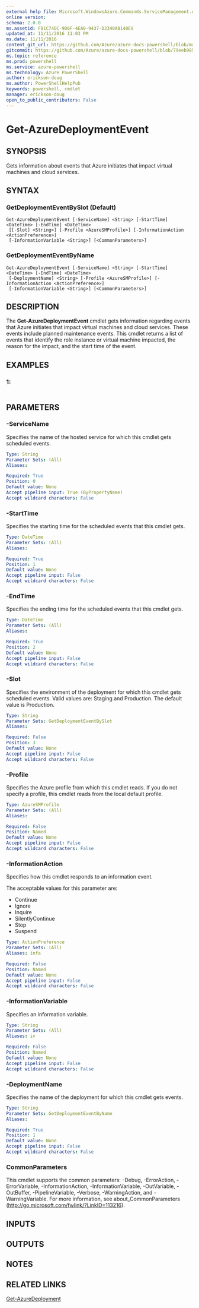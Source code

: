```yaml
---
external help file: Microsoft.WindowsAzure.Commands.ServiceManagement.dll-Help.xml
online version: 
schema: 2.0.0
ms.assetid: F81C74DC-9D6F-4EA0-9437-D2340AB140E9
updated_at: 11/11/2016 11:03 PM
ms.date: 11/11/2016
content_git_url: https://github.com/Azure/azure-docs-powershell/blob/master/azureps-cmdlets-docs/ServiceManagement/Azure.Service/v2.1.0/Get-AzureDeploymentEvent.md
gitcommit: https://github.com/Azure/azure-docs-powershell/blob/79eeb985ea480979357fb4695832a0c3d29a48bf/azureps-cmdlets-docs/ServiceManagement/Azure.Service/v2.1.0/Get-AzureDeploymentEvent.md
ms.topic: reference
ms.prod: powershell
ms.service: azure-powershell
ms.technology: Azure PowerShell
author: erickson-doug
ms.author: PowerShellHelpPub
keywords: powershell, cmdlet
manager: erickson-doug
open_to_public_contributors: False
---
```


# Get-AzureDeploymentEvent

## SYNOPSIS
Gets information about events that Azure initiates that impact virtual machines and cloud services.

## SYNTAX

### GetDeploymentEventBySlot (Default)
```
Get-AzureDeploymentEvent [-ServiceName] <String> [-StartTime] <DateTime> [-EndTime] <DateTime>
 [[-Slot] <String>] [-Profile <AzureSMProfile>] [-InformationAction <ActionPreference>]
 [-InformationVariable <String>] [<CommonParameters>]
```

### GetDeploymentEventByName
```
Get-AzureDeploymentEvent [-ServiceName] <String> [-StartTime] <DateTime> [-EndTime] <DateTime>
 [-DeploymentName] <String> [-Profile <AzureSMProfile>] [-InformationAction <ActionPreference>]
 [-InformationVariable <String>] [<CommonParameters>]
```

## DESCRIPTION
The **Get-AzureDeploymentEvent** cmdlet gets information regarding events that Azure initiates that impact virtual machines and cloud services.
These events include planned maintenance events.
This cmdlet returns a list of events that identify the role instance or virtual machine impacted, the reason for the impact, and the start time of the event.

## EXAMPLES

### 1:
```

```

## PARAMETERS

### -ServiceName
Specifies the name of the hosted service for which this cmdlet gets scheduled events.

```yaml
Type: String
Parameter Sets: (All)
Aliases: 

Required: True
Position: 0
Default value: None
Accept pipeline input: True (ByPropertyName)
Accept wildcard characters: False
```

### -StartTime
Specifies the starting time for the scheduled events that this cmdlet gets.

```yaml
Type: DateTime
Parameter Sets: (All)
Aliases: 

Required: True
Position: 1
Default value: None
Accept pipeline input: False
Accept wildcard characters: False
```

### -EndTime
Specifies the ending time for the scheduled events that this cmdlet gets.

```yaml
Type: DateTime
Parameter Sets: (All)
Aliases: 

Required: True
Position: 2
Default value: None
Accept pipeline input: False
Accept wildcard characters: False
```

### -Slot
Specifies the environment of the deployment for which this cmdlet gets scheduled events.
Valid values are: Staging and Production.
The default value is Production.

```yaml
Type: String
Parameter Sets: GetDeploymentEventBySlot
Aliases: 

Required: False
Position: 3
Default value: None
Accept pipeline input: False
Accept wildcard characters: False
```

### -Profile
Specifies the Azure profile from which this cmdlet reads.
If you do not specify a profile, this cmdlet reads from the local default profile.

```yaml
Type: AzureSMProfile
Parameter Sets: (All)
Aliases: 

Required: False
Position: Named
Default value: None
Accept pipeline input: False
Accept wildcard characters: False
```

### -InformationAction
Specifies how this cmdlet responds to an information event.

The acceptable values for this parameter are:

- Continue
- Ignore
- Inquire
- SilentlyContinue
- Stop
- Suspend

```yaml
Type: ActionPreference
Parameter Sets: (All)
Aliases: infa

Required: False
Position: Named
Default value: None
Accept pipeline input: False
Accept wildcard characters: False
```

### -InformationVariable
Specifies an information variable.

```yaml
Type: String
Parameter Sets: (All)
Aliases: iv

Required: False
Position: Named
Default value: None
Accept pipeline input: False
Accept wildcard characters: False
```

### -DeploymentName
Specifies the name of the deployment for which this cmdlet gets events.

```yaml
Type: String
Parameter Sets: GetDeploymentEventByName
Aliases: 

Required: True
Position: 1
Default value: None
Accept pipeline input: False
Accept wildcard characters: False
```

### CommonParameters
This cmdlet supports the common parameters: -Debug, -ErrorAction, -ErrorVariable, -InformationAction, -InformationVariable, -OutVariable, -OutBuffer, -PipelineVariable, -Verbose, -WarningAction, and -WarningVariable. For more information, see about_CommonParameters (http://go.microsoft.com/fwlink/?LinkID=113216).

## INPUTS

## OUTPUTS

## NOTES

## RELATED LINKS

[Get-AzureDeployment](xref:ServiceManagement/Azure.Service/v2.1.0/Get-AzureDeployment.md)


